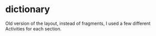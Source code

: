 # dictionary

Old version of the layout, instead of fragments, I used a few different Activities for each section.
